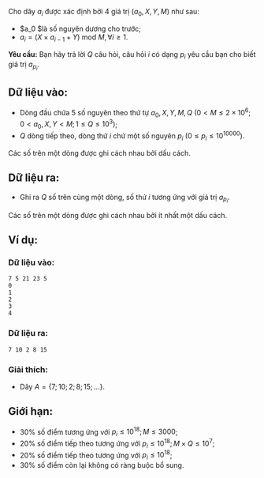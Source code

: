 <!--**<center>NGUỒN: ĐỀ THI THỬ VOI 2015 3HB (Hải phòng - Hải Dương - Hưng Yên - Bắc Giang)</center>**-->

Cho dãy $a_i$ được xác định bởi $4$ giá trị $(a_0,X,Y,M)$ như sau:
- $a_0 $là số nguyên dương cho trước;
- $a_i=(X×a_{i-1}+Y)\text{ mod }M, ∀i≥1$.

**Yêu cầu:** Bạn hãy trả lời $Q$ câu hỏi, câu hỏi $i$ có dạng $p_i$ yêu cầu bạn cho biết giá trị $a_{p_i}$.

## Dữ liệu vào:
- Dòng đầu chứa $5$ số nguyên theo thứ tự $a_0,X,Y,M,Q\ (0< M≤2×10^{6};0< a_0,X,Y< M;1≤Q≤10^3)$;
- $Q$ dòng tiếp theo, dòng thứ $i$ chứ một số nguyên $p_i\ (0≤p_i≤10^{10000})$.

Các số trên một dòng được ghi cách nhau bởi dấu cách.

## Dữ liệu ra:
- Ghi ra $Q$ số trên cùng một dòng, số thứ $i$ tương ứng với giá trị $a_{p_i}$.

Các số trên một dòng được ghi cách nhau bởi ít nhất một dấu cách.

## Ví dụ:
### Dữ liệu vào:
```
7 5 21 23 5
0
1
2
3
4
```

### Dữ liệu ra:
```
7 10 2 8 15
```

### Giải thích:
- Dãy $A = \{7; 10; 2; 8; 15;…\}$.

## Giới hạn:
- $30\%$ số điểm tương ứng với $p_i≤10^{18};M≤3000$;
- $20\%$ số điểm tiếp theo tương ứng với $p_i≤10^{18};M×Q≤10^7$;
- $20\%$ số điểm tiếp theo tương ứng với $p_i≤10^{18}$;
- $30\%$ số điểm còn lại không có ràng buộc bổ sung.